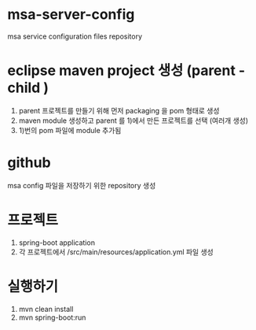 # msa-server-config
  msa service configuration files repository

# eclipse maven project 생성 (parent - child )
1) parent 프로젝트를 만들기 위해 먼저 packaging 을 pom 형태로 생성 
2) maven module 생성하고 parent 를 1)에서 만든 프로젝트를 선택 (여러개 생성)
3) 1)번의 pom 파일에 module 추가됨 

# github 
  msa config 파일을 저장하기 위한 repository 생성 

# 프로젝트 
  1) spring-boot application 
  2) 각 프로젝트에서 /src/main/resources/application.yml 파일 생성 

# 실행하기 
  1) mvn clean install 
  2) mvn spring-boot:run 
